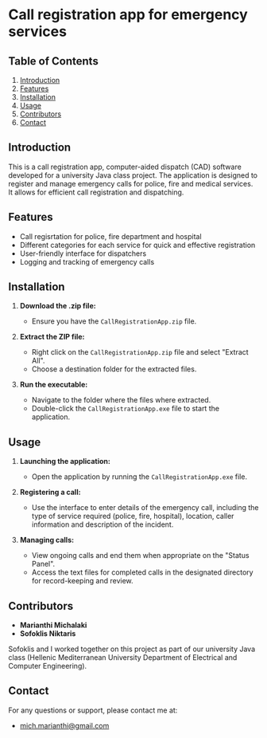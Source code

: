 # Call registration app for emergency services

## Table of Contents
1. [Introduction](#introduction)
2. [Features](#features)
3. [Installation](#installation)
4. [Usage](#usage)
5. [Contributors](#contributors)
6. [Contact](#contact)

## Introduction
This is a call registration app, computer-aided dispatch (CAD) software developed for a university Java class project. The application is designed to register and manage emergency calls for police, fire and medical services. It allows for efficient call registration and dispatching.

## Features
- Call regisrtation for police, fire department and hospital
- Different categories for each service for quick and effective registration
- User-friendly interface for dispatchers
- Logging and tracking of emergency calls

## Installation
1. **Download the .zip file:**
   - Ensure you have the `CallRegistrationApp.zip` file.

2. **Extract the ZIP file:**
   - Right click on the `CallRegistrationApp.zip` file and select "Extract All".
   - Choose a destination folder for the extracted files.

3. **Run the executable:**
   - Navigate to the folder where the files where extracted.
   - Double-click the `CallRegistrationApp.exe` file to start the application.

## Usage
1. **Launching the application:**
   - Open the application by running the `CallRegistrationApp.exe` file.

2. **Registering a call:**
   - Use the interface to enter details of the emergency call, including the type of service required (police, fire, hospital), location, caller information and description of the incident.

3. **Managing calls:**
   - View ongoing calls and end them when appropriate on the "Status Panel".
   - Access the text files for completed calls in the designated directory for record-keeping and review.

## Contributors
- **Marianthi Michalaki**
- **Sofoklis Niktaris**


Sofoklis and I worked together on this project as part of our university Java class (Hellenic Mediterranean University Department of Electrical and Computer Engineering).

## Contact
For any questions or support, please contact me at:
- mich.marianthi@gmail.com
